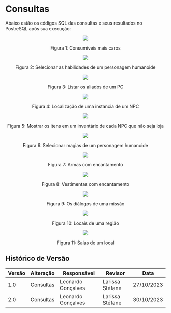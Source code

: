 # Consultas

Abaixo estão os códigos SQL das consultas e seus resultados no PostreSQL após sua execução:


<div align="center">
  <img src="img1.jpeg">
  
  Figura 1: Consumíveis mais caros
</div>

<div align="center">
  <img src="img2.jpeg">
  
  Figura 2: Selecionar as habilidades de um personagem humanoide
</div>

<div align="center">
  <img src="img5.jpeg">
  
  Figura 3: Listar os aliados de um PC
</div>

<div align="center">
  <img src="img7.jpeg">
  
  Figura 4: Localização de uma instancia de um NPC
</div>

<div align="center">
  <img src="img8.jpeg">
  
  Figura 5: Mostrar os itens em um inventário de cada NPC que não seja loja
</div>

<div align="center">
  <img src="img9.jpeg">
  
  Figura 6: Selecionar magias de um personagem humanoide
</div>

  <div align="center">
  <img src="img10.jpeg">
  
  Figura 7: Armas com encantamento
</div>

<div align="center">
  <img src="img11.jpeg">
  
  Figura 8: Vestimentas com encantamento
</div>

<div align="center">
  <img src="img12.jpeg">
  
  Figura 9: Os diálogos de uma missão
</div>

<div align="center">
  <img src="img14.jpeg">
  
  Figura 10: Locais de uma região
</div>

<div align="center">
  <img src="img15.jpeg">
  
  Figura 11: Salas de um local
</div>


## Histórico de Versão

| Versão | Alteração | Responsável | Revisor | Data |
| - | - | - | - | - |
| 1.0 | Consultas | Leonardo Gonçalves | Larissa Stéfane | 27/10/2023
| 2.0 | Consultas | Leonardo Gonçalves | Larissa Stéfane | 30/10/2023



